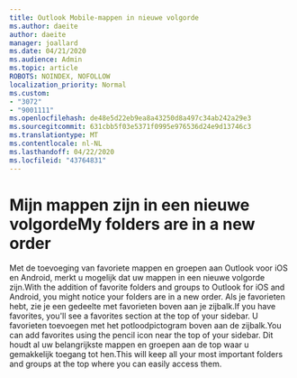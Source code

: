 ```yaml
---
title: Outlook Mobile-mappen in nieuwe volgorde
ms.author: daeite
author: daeite
manager: joallard
ms.date: 04/21/2020
ms.audience: Admin
ms.topic: article
ROBOTS: NOINDEX, NOFOLLOW
localization_priority: Normal
ms.custom:
- "3072"
- "9001111"
ms.openlocfilehash: de48e5d22eb9ea8a43250d8a497c34ab242a29e3
ms.sourcegitcommit: 631cbb5f03e5371f0995e976536d24e9d13746c3
ms.translationtype: MT
ms.contentlocale: nl-NL
ms.lasthandoff: 04/22/2020
ms.locfileid: "43764831"
---
```

# <a name="my-folders-are-in-a-new-order"></a><span data-ttu-id="86dae-102">Mijn mappen zijn in een nieuwe volgorde</span><span class="sxs-lookup"><span data-stu-id="86dae-102">My folders are in a new order</span></span>

<span data-ttu-id="86dae-103">Met de toevoeging van favoriete mappen en groepen aan Outlook voor iOS en Android, merkt u mogelijk dat uw mappen in een nieuwe volgorde zijn.</span><span class="sxs-lookup"><span data-stu-id="86dae-103">With the addition of favorite folders and groups to Outlook for iOS and Android, you might notice your folders are in a new order.</span></span> <span data-ttu-id="86dae-104">Als je favorieten hebt, zie je een gedeelte met favorieten boven aan je zijbalk.</span><span class="sxs-lookup"><span data-stu-id="86dae-104">If you have favorites, you'll see a favorites section at the top of your sidebar.</span></span> <span data-ttu-id="86dae-105">U favorieten toevoegen met het potloodpictogram boven aan de zijbalk.</span><span class="sxs-lookup"><span data-stu-id="86dae-105">You can add favorites using the pencil icon near the top of your sidebar.</span></span> <span data-ttu-id="86dae-106">Dit houdt al uw belangrijkste mappen en groepen aan de top waar u gemakkelijk toegang tot hen.</span><span class="sxs-lookup"><span data-stu-id="86dae-106">This will keep all your most important folders and groups at the top where you can easily access them.</span></span>
